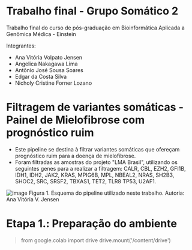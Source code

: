 # Trabalho final - Grupo Somático 2
Trabalho final do curso de pós-graduação em Bioinformática Aplicada a Genômica Médica - Einstein

Integrantes:
- Ana Vitória Volpato Jensen
- Angelica Nakagawa Lima
- Antônio José Sousa Soares
- Edgar da Costa Silva
- Nicholy Cristine Forner Lozano

# Filtragem de variantes somáticas - Painel de Mielofibrose com prognóstico ruim
 - Este pipeline se destina à filtrar variantes somáticas que ofereçam prognóstico ruim para a doença de mielofibrose.
 - Foram filtradas as amostras do projeto "LMA Brasil", utilizando os seguintes genes para a realizar a filtragem:
CALR, CBL, EZH2, GFI1B, IDH1, IDH2, JAK2, KRAS, MPIG6B, MPL, NBEAL2, NRAS, SH2B3, SHOC2, SRC, SRSF2, TBXAS1, TET2, TLR8
TP53, U2AF1.

![image](https://github.com/angelicanakagawa/TrabalhoFinal_Somatico2/assets/91493865/6d05c667-7227-4f89-9d2a-fe8061b36701)
Figura 1. Esquema do pipeline utilizado neste trabalho. Autoria: Ana Vitória V. Jensen

# Etapa 1.: Preparação do ambiente
> from google.colab import drive
> drive.mount('/content/drive')
